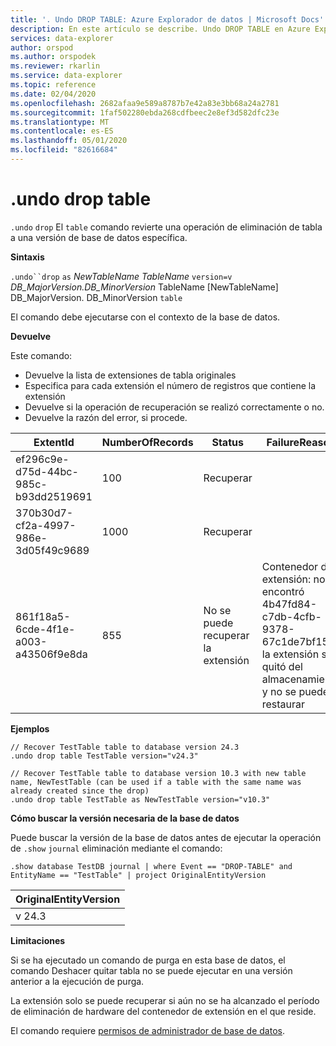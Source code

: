 ```yaml
---
title: '. Undo DROP TABLE: Azure Explorador de datos | Microsoft Docs'
description: En este artículo se describe. Undo DROP TABLE en Azure Explorador de datos.
services: data-explorer
author: orspod
ms.author: orspodek
ms.reviewer: rkarlin
ms.service: data-explorer
ms.topic: reference
ms.date: 02/04/2020
ms.openlocfilehash: 2682afaa9e589a8787b7e42a83e3bb68a24a2781
ms.sourcegitcommit: 1faf502280ebda268cdfbeec2e8ef3d582dfc23e
ms.translationtype: MT
ms.contentlocale: es-ES
ms.lasthandoff: 05/01/2020
ms.locfileid: "82616684"
---
```

# <a name="undo-drop-table"></a>.undo drop table

`.undo` `drop` El `table` comando revierte una operación de eliminación de tabla a una versión de base de datos específica.

**Sintaxis**

`.undo``drop` `as` *NewTableName* *TableName* `version=v` *DB_MajorVersion.DB_MinorVersion* TableName [NewTableName] DB_MajorVersion. DB_MinorVersion `table`

El comando debe ejecutarse con el contexto de la base de datos.

**Devuelve**

Este comando:
* Devuelve la lista de extensiones de tabla originales
* Especifica para cada extensión el número de registros que contiene la extensión
* Devuelve si la operación de recuperación se realizó correctamente o no.
* Devuelve la razón del error, si procede.

| ExtentId                             | NumberOfRecords | Status                   | FailureReason                                                                                                                  |
|--------------------------------------|-----------------|--------------------------|--------------------------------------------------------------------------------------------------------------------------------|
| ef296c9e-d75d-44bc-985c-b93dd2519691 | 100             | Recuperar                |
| 370b30d7-cf2a-4997-986e-3d05f49c9689 | 1000            | Recuperar                |
| 861f18a5-6cde-4f1e-a003-a43506f9e8da | 855             | No se puede recuperar la extensión | Contenedor de extensión: no se encontró 4b47fd84-c7db-4cfb-9378-67c1de7bf154, la extensión se quitó del almacenamiento y no se puede restaurar |

**Ejemplos**

```kusto
// Recover TestTable table to database version 24.3
.undo drop table TestTable version="v24.3"
```

```kusto
// Recover TestTable table to database version 10.3 with new table name, NewTestTable (can be used if a table with the same name was already created since the drop)  
.undo drop table TestTable as NewTestTable version="v10.3"
```

**Cómo buscar la versión necesaria de la base de datos**

Puede buscar la versión de la base de datos antes de ejecutar la operación de `.show` `journal` eliminación mediante el comando:

```kusto
.show database TestDB journal | where Event == "DROP-TABLE" and EntityName == "TestTable" | project OriginalEntityVersion 
```

| OriginalEntityVersion |
|-----------------------|
| v 24.3                 |

**Limitaciones**

Si se ha ejecutado un comando de purga en esta base de datos, el comando Deshacer quitar tabla no se puede ejecutar en una versión anterior a la ejecución de purga.

La extensión solo se puede recuperar si aún no se ha alcanzado el período de eliminación de hardware del contenedor de extensión en el que reside.

El comando requiere [permisos de administrador de base de datos](../management/access-control/role-based-authorization.md).

